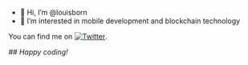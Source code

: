 - 👋 Hi, I’m @louisborn
- 👀 I’m interested in mobile development and blockchain technology

You can find me on [![Twitter][1.2]][1].

_## Happy coding!_

[1.2]: http://i.imgur.com/wWzX9uB.png
[1]: https://twitter.com/louisborn_dev

